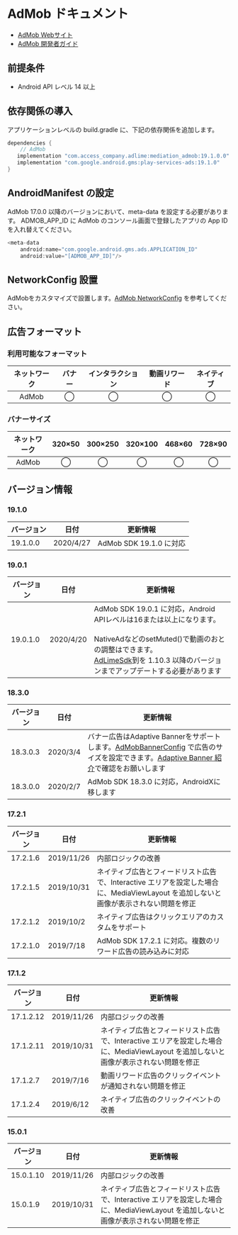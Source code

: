 # AdMob ドキュメント

- [AdMob Webサイト](https://apps.admob.com/v2/home)
- [AdMob 開発者ガイド](https://developers.google.com/admob/android/quick-start?hl=zh-CN)

## 前提条件
- Android API レベル 14 以上

## 依存関係の導入
アプリケーションレベルの build.gradle に、下記の依存関係を追加します。

```java
dependencies {
    // AdMob
   implementation "com.access_company.adlime:mediation_admob:19.1.0.0"
   implementation "com.google.android.gms:play-services-ads:19.1.0"
}
```

## AndroidManifest の設定
AdMob 17.0.0 以降のバージョンにおいて、meta-data を設定する必要があります。
ADMOB_APP_ID に AdMob のコンソール画面で登録したアプリの App ID を入れ替えてください。
```java
<meta-data
    android:name="com.google.android.gms.ads.APPLICATION_ID"
    android:value="[ADMOB_APP_ID]"/>
```

## NetworkConfig 設置
AdMobをカスタマイズで設置します。[AdMob NetworkConfig](./mediation/config/networkconfig_admob.md) を参考してください。

## 広告フォーマット

### 利用可能なフォーマット
|ネットワーク |バナー |インタラクション |動画リワード |ネイティブ |
|:---------:|:----:|:------------:|:---------:|:--------:|
| AdMob     | ◯    | ◯            | ◯         | ◯        |

### バナーサイズ
|ネットワーク | 320×50 | 300×250 | 320×100 | 468×60 | 728×90 |
|:---------:|:------:|:-------:|:-------:|:------:|:------:|
| AdMob     | ◯      | ◯       | ◯       | ◯      | ◯      |

## バージョン情報

### 19.1.0
| バージョン   | 日付       | 更新情報                          |
|------------|------------|---------------------------------|
| 19.1.0.0   | 2020/4/27  |AdMob SDK 19.1.0 に対応|

### 19.0.1
| バージョン   | 日付       | 更新情報                          |
|------------|------------|---------------------------------|
| 19.0.1.0   | 2020/4/20  |AdMob SDK 19.0.1 に対応，Android APIレベルは16または以上になります。<br><br>NativeAdなどのsetMuted()で動画のおとの調整はできます。<br>[AdLimeSdk](./init.md)到を 1.10.3 以降のバージョンまでアップデートする必要があります|

### 18.3.0
| バージョン   | 日付       | 更新情報                          |
|------------|------------|---------------------------------|
| 18.3.0.3   | 2020/3/4   |バナー広告はAdaptive Bannerをサポートします。[AdMobBannerConfig](./mediation/config/networkconfig_admob.md) で広告のサイズを設定できます。[Adaptive Banner 紹介](https://developers.google.com/admob/android/banner/adaptive)で確認をお願いします|
| 18.3.0.0   | 2020/2/7   |AdMob SDK 18.3.0 に対応，AndroidXに移します|

### 17.2.1
| バージョン   | 日付       | 更新情報                          |
|------------|------------|---------------------------------|
| 17.2.1.6   | 2019/11/26 |内部ロジックの改善|
| 17.2.1.5   | 2019/10/31 |ネイティブ広告とフィードリスト広告で、Interactive エリアを設定した場合に、MediaViewLayout を追加しないと画像が表示されない問題を修正|
| 17.2.1.2   | 2019/10/2  |ネイティブ広告はクリックエリアのカスタムをサポート|
| 17.2.1.0   | 2019/7/18  |AdMob SDK 17.2.1 に対応。複数のリワード広告の読み込みに対応|

### 17.1.2
| バージョン   | 日付       | 更新情報                          |
|------------|------------|---------------------------------|
| 17.1.2.12  | 2019/11/26 |内部ロジックの改善|
| 17.1.2.11  | 2019/10/31 |ネイティブ広告とフィードリスト広告で、Interactive エリアを設定した場合に、MediaViewLayout を追加しないと画像が表示されない問題を修正|
| 17.1.2.7   | 2019/7/16  |動画リワード広告のクリックイベントが通知されない問題を修正|
| 17.1.2.4   | 2019/6/12  |ネイティブ広告のクリックイベントの改善|

### 15.0.1
| バージョン   | 日付       | 更新情報                          |
|------------|------------|---------------------------------|
| 15.0.1.10  | 2019/11/26 |内部ロジックの改善|
| 15.0.1.9   | 2019/10/31 |ネイティブ広告とフィードリスト広告で、Interactive エリアを設定した場合に、MediaViewLayout を追加しないと画像が表示されない問題を修正|